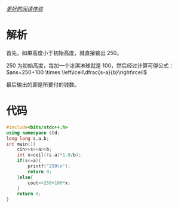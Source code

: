 [$更好的阅读体验$](https://www.luogu.com.cn/blog/oHAMBUEGERo/solution-at-joi2022-yo1c-b)

# 解析

首先，如果高度小于初始高度，就直接输出 $250$。

$250$ 为初始高度，每加一个冰淇淋球就是 $100$，然后经过计算可得公式： $ans=250+100 \times \left\lceil\dfrac{s-a}{b}\right\rceil$

最后输出的即是所要付的钱数。

# 代码

```cpp
#include<bits/stdc++.h>
using namespace std;
long long s,a,b;
int main(){
	cin>>s>>a>>b;
	int x=ceil((s-a)*1.0/b);
	if(s<=a){
		printf("250\n");
		return 0;
	}else{
		cout<<250+100*x;
	}
	return 0;
}
```
